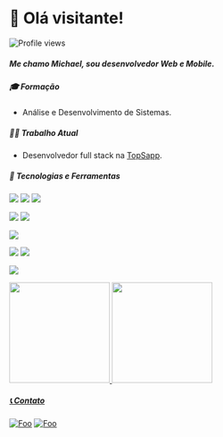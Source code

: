 # 👋 Olá visitante!
![Profile views](https://gpvc.arturio.dev/devmichaelheming)

##### Me chamo **Michael**, sou desenvolvedor *Web* e *Mobile*. 

##### 🎓 Formação
 - Análise e Desenvolvimento de Sistemas.

##### 👨‍💻 Trabalho Atual
- Desenvolvedor full stack na [TopSapp](https://www.topsapp.com.br/).

##### 🤹 Tecnologias e Ferramentas
![](https://img.shields.io/badge/JavaScript-323330?style=for-the-badge&logo=javascript&logoColor=F7DF1E) ![](https://img.shields.io/badge/React-20232A?style=for-the-badge&logo=react&logoColor=61DAFB) ![](https://img.shields.io/badge/React_Native-20232A?style=for-the-badge&logo=react&logoColor=61DAFB)

![](https://img.shields.io/badge/PHP-777BB4?style=for-the-badge&logo=php&logoColor=white) ![](https://img.shields.io/badge/Laravel-FF2D20?style=for-the-badge&logo=laravel&logoColor=white) 

![](https://img.shields.io/badge/MySQL-00000F?style=for-the-badge&logo=mysql&logoColor=white)

![](https://img.shields.io/badge/Postman-FF6C37?style=for-the-badge&logo=Postman&logoColor=white) ![](https://img.shields.io/badge/Insomnia-5849be?style=for-the-badge&logo=Insomnia&logoColor=white)

![](https://img.shields.io/badge/Adobe%20Photoshop-31A8FF?style=for-the-badge&logo=Adobe%20Photoshop&logoColor=black)

<div>
  <a href="https://github.com/devmichaelheming">
  <img height="180em" src="https://github-readme-stats.vercel.app/api?username=devmichaelheming&show_icons=true&theme=dark&include_all_commits=true&count_private=true"/>
  <img height="180em" src="https://github-readme-stats.vercel.app/api/top-langs/?username=devmichaelheming&layout=compact&langs_count=7&theme=dark"/>
</div>

##### 📞 Contato
[![Foo](https://img.shields.io/badge/Gmail-D14836?style=for-the-badge&logo=gmail&logoColor=white)](mailto:devmichaelheming@gmail.com) [![Foo](https://img.shields.io/badge/LinkedIn-0077B5?style=for-the-badge&logo=linkedin&logoColor=white)](https://www.linkedin.com/in/michael-heming)

